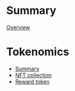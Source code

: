 # Summary

<!-- markdownlint-disable MD025 -->

[Overview](Overview.md)

# Tokenomics

- [Summary](Tokenomics/Summary.md)
- [NFT collection](Tokenomics/NFTCollection.md)
- [Reward token](Tokenomics/Token.md)
